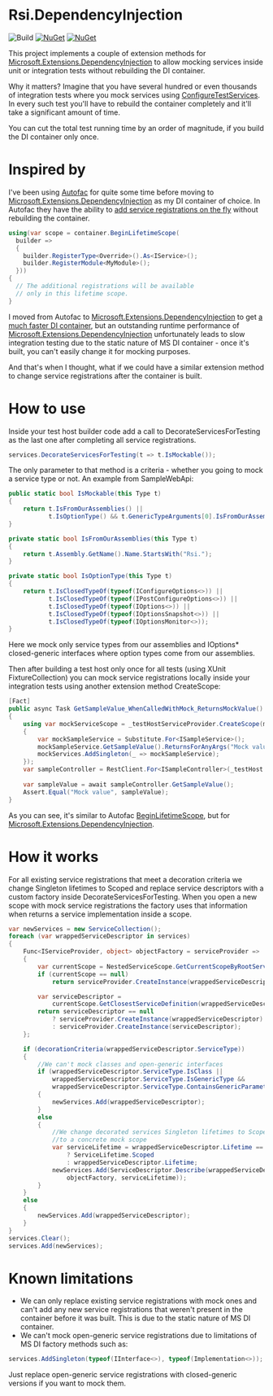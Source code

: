 # Rsi.DependencyInjection

![Build](https://github.com/rsivanov/Rsi.DependencyInjection/workflows/Build%20&%20test%20&%20publish%20Nuget/badge.svg?branch=master)
[![NuGet](https://img.shields.io/nuget/dt/Rsi.DependencyInjection)](https://www.nuget.org/packages/Rsi.DependencyInjection) 
[![NuGet](https://img.shields.io/nuget/v/Rsi.DependencyInjection)](https://www.nuget.org/packages/Rsi.DependencyInjection)

This project implements a couple of extension methods for [Microsoft.Extensions.DependencyInjection](https://docs.microsoft.com/en-us/aspnet/core/fundamentals/dependency-injection?view=aspnetcore-3.1) to allow mocking services inside unit or integration tests without rebuilding the DI container.

Why it matters? Imagine that you have several hundred or even thousands of integration tests where you mock services using [ConfigureTestServices](https://docs.microsoft.com/en-us/aspnet/core/test/integration-tests?view=aspnetcore-3.1#inject-mock-services). In every such test you'll have to rebuild the container completely and it'll take a significant amount of time.

You can cut the total test running time by an order of magnitude, if you build the DI container only once.

Inspired by
===
I've been using [Autofac](https://autofac.org/) for quite some time before moving to [Microsoft.Extensions.DependencyInjection](https://docs.microsoft.com/en-us/aspnet/core/fundamentals/dependency-injection?view=aspnetcore-3.1) as my DI container of choice. In Autofac they have the ability to [add service registrations on the fly](https://autofaccn.readthedocs.io/en/latest/lifetime/working-with-scopes.html#adding-registrations-to-a-lifetime-scope) without rebuilding the container.
```csharp
using(var scope = container.BeginLifetimeScope(
  builder =>
  {
    builder.RegisterType<Override>().As<IService>();
    builder.RegisterModule<MyModule>();
  }))
{
  // The additional registrations will be available
  // only in this lifetime scope.
}
```
I moved from Autofac to [Microsoft.Extensions.DependencyInjection](https://docs.microsoft.com/en-us/aspnet/core/fundamentals/dependency-injection?view=aspnetcore-3.1) to get [a much faster DI container](https://github.com/danielpalme/IocPerformance), but an outstanding runtime performance of [Microsoft.Extensions.DependencyInjection](https://docs.microsoft.com/en-us/aspnet/core/fundamentals/dependency-injection?view=aspnetcore-3.1) unfortunately leads to slow integration testing due to the static nature of MS DI container - once it's built, you can't easily change it for mocking purposes.

And that's when I thought, what if we could have a similar extension method to change service registrations after the container is built.

How to use
==
Inside your test host builder code add a call to DecorateServicesForTesting as the last one after completing all service registrations.
```csharp
services.DecorateServicesForTesting(t => t.IsMockable());
```
The only parameter to that method is a criteria - whether you going to mock a service type or not. An example from SampleWebApi:
```csharp
public static bool IsMockable(this Type t)
{
    return t.IsFromOurAssemblies() ||
           t.IsOptionType() && t.GenericTypeArguments[0].IsFromOurAssemblies();
}

private static bool IsFromOurAssemblies(this Type t)
{
    return t.Assembly.GetName().Name.StartsWith("Rsi.");
}

private static bool IsOptionType(this Type t)
{
    return t.IsClosedTypeOf(typeof(IConfigureOptions<>)) ||
           t.IsClosedTypeOf(typeof(IPostConfigureOptions<>)) ||
           t.IsClosedTypeOf(typeof(IOptions<>)) ||
           t.IsClosedTypeOf(typeof(IOptionsSnapshot<>)) ||
           t.IsClosedTypeOf(typeof(IOptionsMonitor<>));
}
```
Here we mock only service types from our assemblies and IOptions* closed-generic interfaces where option types come from our assemblies.

Then after building a test host only once for all tests (using XUnit FixtureCollection) you can mock service registrations locally inside your integration tests using another extension method CreateScope:
```csharp
[Fact]
public async Task GetSampleValue_WhenCalledWithMock_ReturnsMockValue()
{
    using var mockServiceScope = _testHostServiceProvider.CreateScope(mockServices =>
    {
        var mockSampleService = Substitute.For<ISampleService>();
        mockSampleService.GetSampleValue().ReturnsForAnyArgs("Mock value");
        mockServices.AddSingleton(_ => mockSampleService);
    });
    var sampleController = RestClient.For<ISampleController>(_testHost.HttpClient);
    
    var sampleValue = await sampleController.GetSampleValue();
    Assert.Equal("Mock value", sampleValue);
}
```
As you can see, it's similar to Autofac [BeginLifetimeScope](https://autofaccn.readthedocs.io/en/latest/lifetime/working-with-scopes.html#adding-registrations-to-a-lifetime-scope), but for [Microsoft.Extensions.DependencyInjection](https://docs.microsoft.com/en-us/aspnet/core/fundamentals/dependency-injection?view=aspnetcore-3.1).

How it works
===
For all existing service registrations that meet a decoration criteria we change Singleton lifetimes to Scoped and replace service descriptors with a custom factory inside DecorateServicesForTesting. 
When you open a new scope with mock service registrations the factory uses that information when returns a service implementation inside a scope. 
```csharp
var newServices = new ServiceCollection();
foreach (var wrappedServiceDescriptor in services)
{
    Func<IServiceProvider, object> objectFactory = serviceProvider =>
    {
        var currentScope = NestedServiceScope.GetCurrentScopeByRootServices(services);
        if (currentScope == null)
            return serviceProvider.CreateInstance(wrappedServiceDescriptor);

        var serviceDescriptor =
            currentScope.GetClosestServiceDefinition(wrappedServiceDescriptor.ServiceType);
        return serviceDescriptor == null
            ? serviceProvider.CreateInstance(wrappedServiceDescriptor)
            : serviceProvider.CreateInstance(serviceDescriptor);
    };

    if (decorationCriteria(wrappedServiceDescriptor.ServiceType))
    {
        //We can't mock classes and open-generic interfaces
        if (wrappedServiceDescriptor.ServiceType.IsClass ||
            wrappedServiceDescriptor.ServiceType.IsGenericType &&
            wrappedServiceDescriptor.ServiceType.ContainsGenericParameters)
        {
            newServices.Add(wrappedServiceDescriptor);
        }
        else
        {
            //We change decorated services Singleton lifetimes to Scoped to make mocked registrations local
            //to a concrete mock scope
            var serviceLifetime = wrappedServiceDescriptor.Lifetime == ServiceLifetime.Singleton
                ? ServiceLifetime.Scoped
                : wrappedServiceDescriptor.Lifetime;
            newServices.Add(ServiceDescriptor.Describe(wrappedServiceDescriptor.ServiceType, 
                objectFactory, serviceLifetime));
        }
    }
    else
    {
        newServices.Add(wrappedServiceDescriptor);
    }
}
services.Clear();
services.Add(newServices);
```
Known limitations
==
* We can only replace existing service registrations with mock ones and can't add any new service registrations that weren't present in the container before it was built. This is due to the static nature of MS DI container.
* We can't mock open-generic service registrations due to limitations of MS DI factory methods such as:
```csharp 
services.AddSingleton(typeof(IInterface<>), typeof(Implementation<>));
```
Just replace open-generic service registrations with closed-generic versions if you want to mock them.
